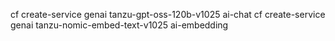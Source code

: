 cf create-service genai tanzu-gpt-oss-120b-v1025 ai-chat
cf create-service genai tanzu-nomic-embed-text-v1025 ai-embedding
